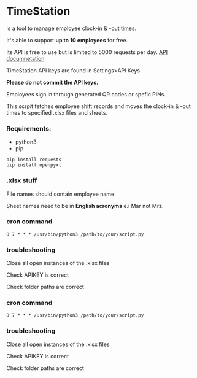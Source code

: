 # TimeStation

is a tool to manage employee clock-in & -out times.

It's able to support **up to 10 employees** for free.

Its API is free to use but is limited to 5000 requests per day.
[API documnetation](https://www.mytimestation.com/API.asp)

TimeStation API keys are found in Settings>API Keys

**Please do not commit the API keys.**

Employees sign in through generated QR codes or spefic PINs.

This scrpit fetches employee shift records and moves the clock-in & -out times to specified .xlsx files and sheets.

### Requirements:

* python3
* pip

```
pip install requests
pip install openpyxl
```

### .xlsx stuff

File names should contain employee name

Sheet names need to be in **English acronyms** e.i Mar not Mrz.

### cron command

```
0 7 * * * /usr/bin/python3 /path/to/your/script.py
```

### troubleshooting

Close all open instances of the .xlsx files

Check APIKEY is correct

Check folder paths are correct

### cron command

```
0 7 * * * /usr/bin/python3 /path/to/your/script.py
```

### troubleshooting

Close all open instances of the .xlsx files

Check APIKEY is correct

Check folder paths are correct